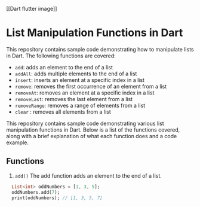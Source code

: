 [[Dart flutter image]]

# List Manipulation Functions in Dart
This repository contains sample code demonstrating how to manipulate lists in Dart. 
The following functions are covered:

- `add`: adds an element to the end of a list
- `addAll`: adds multiple elements to the end of a list
- `insert`: inserts an element at a specific index in a list
- `remove`: removes the first occurrence of an element from a list
- `removeAt`: removes an element at a specific index in a list
- `removeLast`: removes the last element from a list
- `removeRange`: removes a range of elements from a list
- `clear` : removes all elements from a list

This repository contains sample code demonstrating various list manipulation functions in Dart. 
Below is a list of the functions covered, along with a brief explanation of what each function does and a code example.

## Functions

1. `add()`
The add function adds an element to the end of a list.

```dart
  List<int> oddNumbers = [1, 3, 5];
  oddNumbers.add(7);
  print(oddNumbers); // [1, 3, 5, 7]
```
